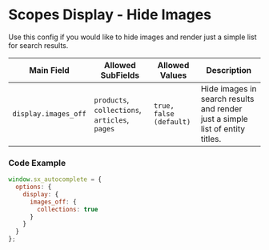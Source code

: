 # Scopes Display - Hide Images

Use this config if you would like to hide images and render just a simple list for search results.

| Main Field | Allowed SubFields | Allowed Values | Description |
|-|-|-|-|
| `display.images_off` | `products`, `collections`, `articles`, `pages` | `true, false (default)` | Hide images in search results and render just a simple list of entity titles. |

### Code Example

```javascript
window.sx_autocomplete = {
  options: {
    display: {
      images_off: {
        collections: true
      }
    }
  }
};
```
